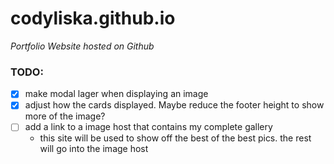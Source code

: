 # codyliska.github.io

*Portfolio Website hosted on Github*

### TODO:
- [x] make modal lager when displaying an image
- [x] adjust how the cards displayed. Maybe reduce the footer height to show more of the image?
- [ ] add a link to a image host that contains my complete gallery
  - this site will be used to show off the best of the best pics. the rest will go into the image host
